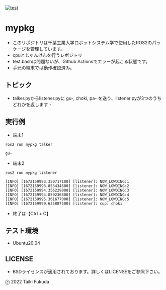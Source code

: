 [![test](https://github.com/fukuda602/mypkg/actions/workflows/test.yml/badge.svg?branch=dev)](https://github.com/fukuda602/mypkg/actions/workflows/test.yml)
# mypkg
* このリポジトリは千葉工業大学ロボットシステム学で使用したROS2のパッケージを管理しています。
* cpuとじゃんけんを行うレポジトリ
* test.bashは問題ないが、Github Actionsでエラーが起こる状態です。
* 手元の端末では動作確認済み。　

## トピック
* talker.pyからlistener.pyに gu-, choki, pa- を送り、listener.pyが3つのうちどれかを返します・

## 実行例
* 端末1
```
ros2 run mypkg talker
```
```
gu-
```
* 端末2
```
ros2 run mypkg listener
```
```
[INFO] [1672159993.350717100] [listener]: NOW_LOWDING:1
[INFO] [1672159993.853434600] [listener]: NOW_LOWDING:2
[INFO] [1672159994.356229000] [listener]: NOW_LOWDING:3
[INFO] [1672159994.859236800] [listener]: NOW_LOWDING:4
[INFO] [1672159995.361677000] [listener]: NOW_LOWDING:5
[INFO] [1672159999.635887500] [listener]: cup: choki
```
* 終了は【Ctrl + C】

## テスト環境
* Ubuntu20.04

## LICENSE
* BSDライセンスが適用されております。詳しくはLICENSEをご参照下さい。

ⓒ 2022 Taiki Fukuda
